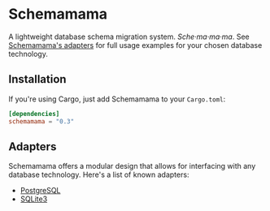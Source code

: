 # Schemamama

A lightweight database schema migration system. *Sche·ma·ma·ma*. See [Schemamama's adapters](#adapters) for full usage examples for your chosen database technology.

## Installation

If you're using Cargo, just add Schemamama to your `Cargo.toml`:

```toml
[dependencies]
schemamama = "0.3"
```

## Adapters

Schemamama offers a modular design that allows for interfacing with any database technology. Here's a list of known adapters:

* [PostgreSQL](https://github.com/SkylerLipthay/schemamama_postgres)
* [SQLite3](https://github.com/cmsd2/schemamama_rusqlite)
